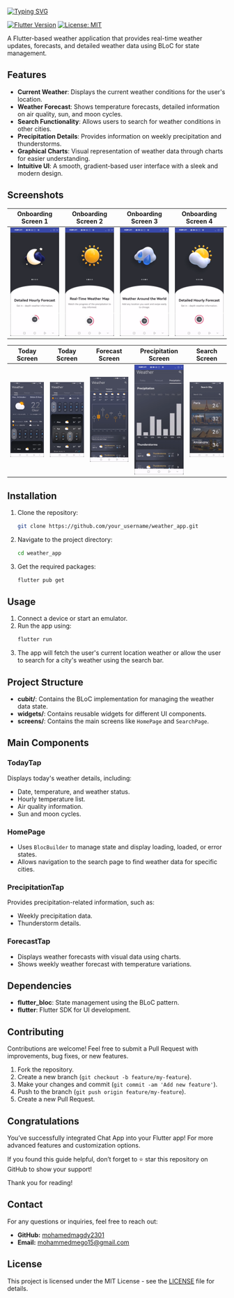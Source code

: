 <br clear="both">
<a href="https://git.io/typing-svg"><img src="https://readme-typing-svg.demolab.com?font=Protest+Guerrilla&weight=900&size=45&pause=1000&color=F78918&width=835&height=100&lines=Weather+App+%F0%9F%98%8A%E2%9C%8C%EF%B8%8F" alt="Typing SVG" /></a>
<br clear="both">

[![Flutter Version](https://img.shields.io/badge/Flutter-v3.0-blue.svg)](https://flutter.dev/)
[![License: MIT](https://img.shields.io/badge/License-MIT-yellow.svg)](https://opensource.org/licenses/MIT)

A Flutter-based weather application that provides real-time weather updates, forecasts, and detailed weather data using BLoC for state management.

## Features

- **Current Weather**: Displays the current weather conditions for the user's location.
- **Weather Forecast**: Shows temperature forecasts, detailed information on air quality, sun, and moon cycles.
- **Search Functionality**: Allows users to search for weather conditions in other cities.
- **Precipitation Details**: Provides information on weekly precipitation and thunderstorms.
- **Graphical Charts**: Visual representation of weather data through charts for easier understanding.
- **Intuitive UI**: A smooth, gradient-based user interface with a sleek and modern design.


## Screenshots

| Onboarding Screen 1 | Onboarding Screen 2 | Onboarding Screen 3 | Onboarding Screen 4 |
|---|---|---|---|
| ![Screenshot](assets/s1.png) | ![Screenshot](assets/s2.png) | ![Screenshot](assets/s3.png)  |  ![Screenshot](assets/s4.png) |

| Today Screen | Today Screen | Forecast Screen | Precipitation Screen | Search Screen |
|---|---|---|---|---|
| ![Screenshot](assets/s12.png) | ![Screenshot](assets/s15.png) | ![Screenshot](assets/s13.png)  |  ![Screenshot](assets/s14.png) |  ![Screenshot](assets/s16.png)|

## Installation

1. Clone the repository:
   ```bash
   git clone https://github.com/your_username/weather_app.git
   ```
2. Navigate to the project directory:
   ```bash
   cd weather_app
   ```
3. Get the required packages:
   ```bash
   flutter pub get
   ```

## Usage

1. Connect a device or start an emulator.
2. Run the app using:
   ```bash
   flutter run
   ```
3. The app will fetch the user's current location weather or allow the user to search for a city's weather using the search bar.

## Project Structure

- **cubit/**: Contains the BLoC implementation for managing the weather data state.
- **widgets/**: Contains reusable widgets for different UI components.
- **screens/**: Contains the main screens like `HomePage` and `SearchPage`.

## Main Components

### TodayTap

Displays today's weather details, including:
- Date, temperature, and weather status.
- Hourly temperature list.
- Air quality information.
- Sun and moon cycles.

### HomePage

- Uses `BlocBuilder` to manage state and display loading, loaded, or error states.
- Allows navigation to the search page to find weather data for specific cities.

### PrecipitationTap

Provides precipitation-related information, such as:
- Weekly precipitation data.
- Thunderstorm details.

### ForecastTap

- Displays weather forecasts with visual data using charts.
- Shows weekly weather forecast with temperature variations.

## Dependencies

- **flutter_bloc**: State management using the BLoC pattern.
- **flutter**: Flutter SDK for UI development.

## Contributing

Contributions are welcome! Feel free to submit a Pull Request with improvements, bug fixes, or new features.

1. Fork the repository.
2. Create a new branch (`git checkout -b feature/my-feature`).
3. Make your changes and commit (`git commit -am 'Add new feature'`).
4. Push to the branch (`git push origin feature/my-feature`).
5. Create a new Pull Request.

## Congratulations

You’ve successfully integrated Chat App into your Flutter app! For more advanced features and customization options.

If you found this guide helpful, don’t forget to ⭐ star this repository on GitHub to show your support!

Thank you for reading!

## Contact

For any questions or inquiries, feel free to reach out:

- **GitHub:** [mohamedmagdy2301](https://github.com/mohamedmagdy2301)
- **Email:** [mohammedmego15@gmail.com](mohammedmego15@gmail.com)

## License

This project is licensed under the MIT License - see the [LICENSE](LICENSE) file for details.


